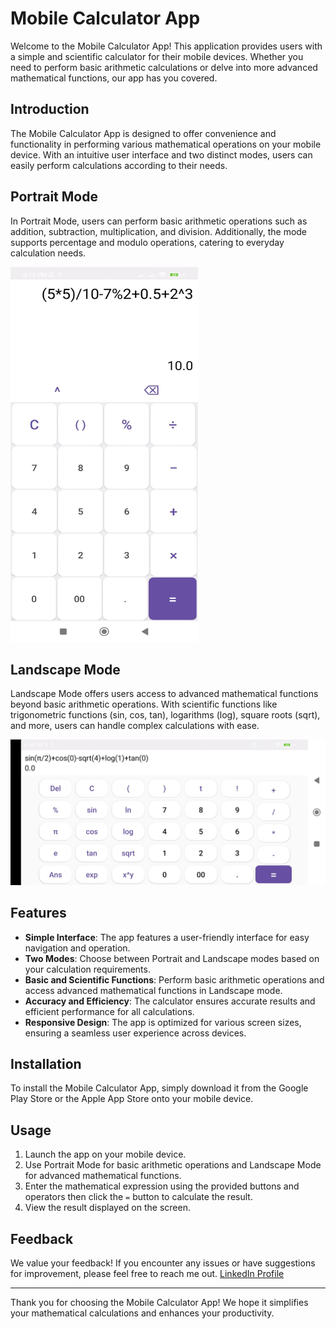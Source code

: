 ﻿# Mobile Calculator App

Welcome to the Mobile Calculator App! This application provides users with a simple and scientific calculator for their mobile devices. Whether you need to perform basic arithmetic calculations or delve into more advanced mathematical functions, our app has you covered.

## Introduction

The Mobile Calculator App is designed to offer convenience and functionality in performing various mathematical operations on your mobile device. With an intuitive user interface and two distinct modes, users can easily perform calculations according to their needs.

## Portrait Mode

In Portrait Mode, users can perform basic arithmetic operations such as addition, subtraction, multiplication, and division. Additionally, the mode supports percentage and modulo operations, catering to everyday calculation needs.

<img src="app/src/main/res/drawable/placeholder_image_portrait.jfif" alt="Portrait Mode Placeholder Image" width="300" height="600">

## Landscape Mode

Landscape Mode offers users access to advanced mathematical functions beyond basic arithmetic operations. With scientific functions like trigonometric functions (sin, cos, tan), logarithms (log), square roots (sqrt), and more, users can handle complex calculations with ease.

![Landscape Mode Placeholder Image](app/src/main/res/drawable/placeholder_image_landscape.jfif)

## Features

- **Simple Interface**: The app features a user-friendly interface for easy navigation and operation.
- **Two Modes**: Choose between Portrait and Landscape modes based on your calculation requirements.
- **Basic and Scientific Functions**: Perform basic arithmetic operations and access advanced mathematical functions in Landscape mode.
- **Accuracy and Efficiency**: The calculator ensures accurate results and efficient performance for all calculations.
- **Responsive Design**: The app is optimized for various screen sizes, ensuring a seamless user experience across devices.

## Installation

To install the Mobile Calculator App, simply download it from the Google Play Store or the Apple App Store onto your mobile device.

## Usage

1. Launch the app on your mobile device.
2. Use Portrait Mode for basic arithmetic operations and Landscape Mode for advanced mathematical functions.
3. Enter the mathematical expression using the provided buttons and operators then click the `=` button to calculate the result.
4. View the result displayed on the screen.

## Feedback

We value your feedback! If you encounter any issues or have suggestions for improvement, please feel free to reach me out.
[LinkedIn Profile](https://www.linkedin.com/in/haitam-elgharras/)

---

Thank you for choosing the Mobile Calculator App! We hope it simplifies your mathematical calculations and enhances your productivity.
